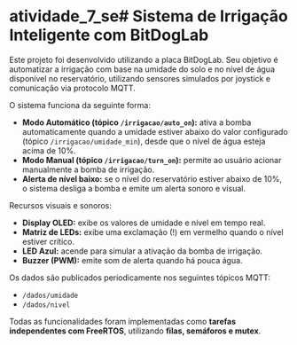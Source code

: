 # atividade_7_se# Sistema de Irrigação Inteligente com BitDogLab

Este projeto foi desenvolvido utilizando a placa BitDogLab. Seu objetivo é automatizar a irrigação com base na umidade do solo e no nível de água disponível no reservatório, utilizando sensores simulados por joystick e comunicação via protocolo MQTT.

O sistema funciona da seguinte forma:

* **Modo Automático (tópico `/irrigacao/auto_on`):** ativa a bomba automaticamente quando a umidade estiver abaixo do valor configurado (tópico `/irrigacao/umidade_min`), desde que o nível de água esteja acima de 10%.
* **Modo Manual (tópico `/irrigacao/turn_on`):** permite ao usuário acionar manualmente a bomba de irrigação.
* **Alerta de nível baixo:** se o nível do reservatório estiver abaixo de 10%, o sistema desliga a bomba e emite um alerta sonoro e visual.

Recursos visuais e sonoros:

* **Display OLED:** exibe os valores de umidade e nível em tempo real.
* **Matriz de LEDs:** exibe uma exclamação (!) em vermelho quando o nível estiver crítico.
* **LED Azul:** acende para simular a ativação da bomba de irrigação.
* **Buzzer (PWM):** emite som de alerta quando há pouca água.

Os dados são publicados periodicamente nos seguintes tópicos MQTT:

* `/dados/umidade`
* `/dados/nivel`

Todas as funcionalidades foram implementadas como **tarefas independentes com FreeRTOS**, utilizando **filas, semáforos e mutex**.
